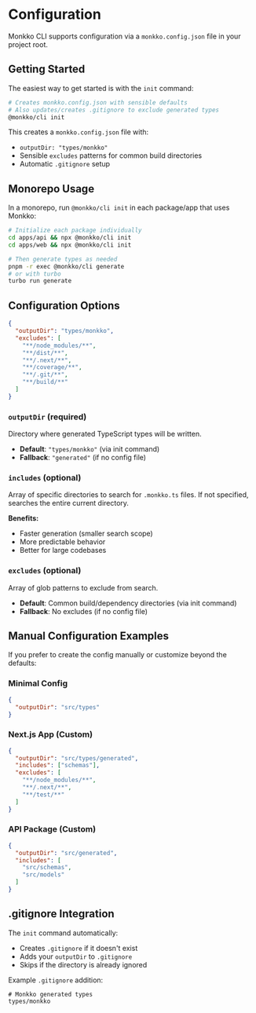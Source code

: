 # Configuration

Monkko CLI supports configuration via a `monkko.config.json` file in your project root.

## Getting Started

The easiest way to get started is with the `init` command:

```bash
# Creates monkko.config.json with sensible defaults
# Also updates/creates .gitignore to exclude generated types
@monkko/cli init
```

This creates a `monkko.config.json` file with:
- `outputDir: "types/monkko"`
- Sensible `excludes` patterns for common build directories
- Automatic `.gitignore` setup

## Monorepo Usage

In a monorepo, run `@monkko/cli init` in each package/app that uses Monkko:

```bash
# Initialize each package individually
cd apps/api && npx @monkko/cli init
cd apps/web && npx @monkko/cli init

# Then generate types as needed
pnpm -r exec @monkko/cli generate
# or with turbo
turbo run generate
```

## Configuration Options

```json
{
  "outputDir": "types/monkko",
  "excludes": [
    "**/node_modules/**",
    "**/dist/**",
    "**/.next/**",
    "**/coverage/**",
    "**/.git/**",
    "**/build/**"
  ]
}
```

### `outputDir` (required)
Directory where generated TypeScript types will be written.
- **Default**: `"types/monkko"` (via init command)
- **Fallback**: `"generated"` (if no config file)

### `includes` (optional)
Array of specific directories to search for `.monkko.ts` files. If not specified, searches the entire current directory.

**Benefits:**
- Faster generation (smaller search scope)
- More predictable behavior
- Better for large codebases

### `excludes` (optional)
Array of glob patterns to exclude from search. 
- **Default**: Common build/dependency directories (via init command)
- **Fallback**: No excludes (if no config file)

## Manual Configuration Examples

If you prefer to create the config manually or customize beyond the defaults:

### Minimal Config
```json
{
  "outputDir": "src/types"
}
```

### Next.js App (Custom)
```json
{
  "outputDir": "src/types/generated",
  "includes": ["schemas"],
  "excludes": [
    "**/node_modules/**",
    "**/.next/**",
    "**/test/**"
  ]
}
```

### API Package (Custom)
```json
{
  "outputDir": "src/generated",
  "includes": [
    "src/schemas",
    "src/models"
  ]
}
```

## .gitignore Integration

The `init` command automatically:
- Creates `.gitignore` if it doesn't exist
- Adds your `outputDir` to `.gitignore`
- Skips if the directory is already ignored

Example `.gitignore` addition:
```
# Monkko generated types
types/monkko
``` 